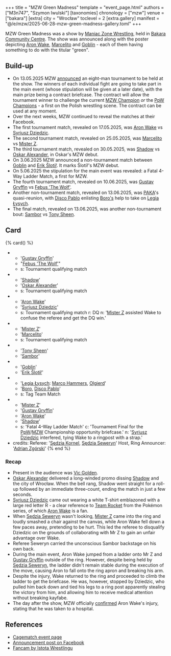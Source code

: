 +++
title = "MZW Green Madness"
template = "event_page.html"
authors = ["M3n747", "Szymon Iwulski"]
[taxonomies]
chronology = ["mzw"]
venue = ["bakara"]
[extra]
city = "Wrocław"
toclevel = 2
[extra.gallery]
manifest = "@/e/mzw/2025-06-28-mzw-green-madness-gallery.toml"
+++

MZW Green Madness was a show by [Maniac Zone Wrestling](@/o/mzw.md), held in [Bakara Community Centre](@/v/bakara.md).
The show was announced along with the poster depicting [Aron Wake](@/w/aron-wake.md), [Marcelito](@/w/marcelito.md) and [Goblin](@/w/goblin.md) - each of them having something to do with the titular "green".

## Build-up

* On 13.05.2025 MZW [announced][walizka] an eight-man tournament to be held at the show. The winners of each individual fight are going to take part in the main event (whose stipulation will be given at a later date), with the main prize being a contract briefcase. The contract will allow the tournament winner to challenge the current [MZW Champion](@/c/mzw-championship.md) _or_ the [PpW Champions](@/c/ppw-championship.md) - a first on the Polish wrestling scene. The contract can be used at any moment.
* Over the next weeks, MZW continued to reveal the matches at their Facebook.
* The first tournament match, revealed on 17.05.2025, was [Aron Wake](@/w/aron-wake.md) vs [Syriusz Dziedzic](@/w/dziedzic.md).
* The second tournament match, revealed on 25.05.2025, was [Marcelito](@/w/marcelito.md) vs [Mister Z](@/w/mister-z.md).
* The third tournament match, revealed on 30.05.2025, was [Shadow](@/w/shadow.md) vs [Oskar Alexander](@/w/oskar-alexander.md), in Oskar's MZW debut.
* On 3.06.2025 MZW announced a non-tournament match between [Goblin](@/w/goblin.md) and [Erik Šlotíř](@/w/erik-slotir.md). It marks Šlotíř's MZW debut.
* On 5.06.2025 the stipulation for the main event was revealed: a Fatal 4-Way Ladder Match, a first for MZW.
* The fourth tournament match, revealed on 10.06.2025, was [Gustav Gryffin](@/w/gustav-gryffin.md) vs [Febus 'The Wolf'](@/w/apollo-anderson.md).
* Another non-tournament match, revealed on 13.06.2025, was [PAKA](@/tt/paka.md)'s quasi-reunion, with [Disco Pablo](@/w/disco-pablo.md) enlisting [Boro's](@/w/boro.md) help to take on [Legia Łysych](@/tt/legia-lysych.md).
* The final match, revealed on 13.06.2025, was another non-tournament bout: [Sambor](@/w/sambor.md) vs [Tony Sheen](@/w/riverman.md).

## Card

{% card() %}
- - '[Gustav Gryffin](@/w/gustav-gryffin.md)'
  - "[Febus 'The Wolf'](@/w/apollo-anderson.md)"
  - s: Tournament qualifying match
- - '[Shadow](@/w/shadow.md)'
  - '[Oskar Alexander](@/w/oskar-alexander.md)'
  - s: Tournament qualifying match
- - '[Aron Wake](@/w/aron-wake.md)'
  - '[Syriusz Dziedzic](@/w/dziedzic.md)'
  - s: Tournament qualifying match
    r: DQ
    n: '[Mister Z](@/w/mister-z.md) assisted Wake to confuse the referee and get the DQ win.'
- - '[Mister Z](@/w/mister-z.md)'
  - '[Marcelito](@/w/marcelito.md)'
  - s: Tournament qualifying match
- - '[Tony Sheen](@/w/riverman.md)'
  - '[Sambor](@/w/sambor.md)'
- - '[Goblin](@/w/goblin.md)'
  - '[Erik Šlotíř](@/w/erik-slotir.md)'
- - '[Legia Łysych](@/tt/legia-lysych.md): [Marco Hammers](@/w/marco-hammers.md), [Olgierd](@/w/olgierd.md)'
  - '[Boro](@/w/boro.md), [Disco Pablo](@/w/disco-pablo.md)'
  - s: Tag Team Match
- - '[Mister Z](@/w/mister-z.md)'
  - '[Gustav Gryffin](@/w/gustav-gryffin.md)'
  - '[Aron Wake](@/w/aron-wake.md)'
  - '[Shadow](@/w/shadow.md)'
  - s: 'Fatal 4-Way Ladder Match'
    c: 'Tournament Final for the [PpW](@/c/ppw-championship.md)/[MZW](@/c/mzw-championship.md) Championship opportunity briefcase.'
    n: '[Syriusz Dziedzic](@/w/dziedzic.md) interfered, tying Wake to a ringpost with a strap.'
- credits:
    Referee: '[Sędzia Kornel](@/w/sedzia-kornel.md), [Sędzia Seweryn](@/w/sedzia-seweryn.md)'
    Host, Ring Announcer: '[Adrian Zgórski](@/w/adrian-zgorski.md)'
{% end %}

### Recap

* Present in the audience was [Vic Golden](@/w/vic-golden.md).
* [Oskar Alexander](@/w/oskar-alexander.md) delivered a long-winded promo dissing [Shadow](@/w/shadow.md) and the city of Wrocław. When the bell rang, Shadow went straight for a roll-up followed by an immediate three-count, ending the match in just a few seconds.
* [Syriusz Dziedzic](@/w/dziedzic.md) came out wearing a white T-shirt emblazoned with a large red letter R - a clear reference to [Team Rocket][kiepoty] from the Pokémon series, of which [Aron Wake](@/w/aron-wake.md) is a fan.
* When [Sędzia Seweryn](@/w/sedzia-seweryn.md) wasn't looking, [Mister Z](@/w/mister-z.md) came into the ring and loudly smashed a chair against the canvas, while Aron Wake fell down a few paces away, pretending to be hurt. This led the referee to disqualify Dziedzic on the grounds of collaborating with Mr Z to gain an unfair advantage over Wake.
* Referee Seweryn carried the unconscious Sambor backstage on his own back.
* During the main event, Aron Wake jumped from a ladder onto Mr Z and [Gustav Gryffin](@/w/gustav-gryffin.md) outside of the ring. However, despite being held by [Sędzia Seweryn](@/w/sedzia-seweryn.md), the ladder didn't remain stable during the execution of the move, causing Aron to fall onto the ring apron and breaking his arm.
* Despite the injury, Wake returned to the ring and proceeded to climb the ladder to get the briefcase. He was, however, stopped by Dziedzic, who pulled him back down and tied his legs to a ring post apparently stealing the victory from him, and allowing him to receive medical attention without breaking kayfabe.
* The day after the show, MZW officially [confirmed][arona-polamalo] Aron Wake's injury, stating that he was taken to a hospital.

## References

* [Cagematch event page](https://www.cagematch.net/?id=1&nr=425355)
* [Announcement post on Facebook](https://www.facebook.com/photo/?fbid=1096604642497925&set=a.548442050647523)
* [Fancam by Istota Wrestlingu](https://www.youtube.com/watch?v=UBdHNIIgj-I)

[walizka]: https://www.facebook.com/photo/?fbid=1108274157997640&set=a.548442050647523
[kiepoty]: https://en.wikipedia.org/wiki/Team_Rocket
[arona-polamalo]: https://www.facebook.com/photo?fbid=1145295870962135&set=a.548442050647523
